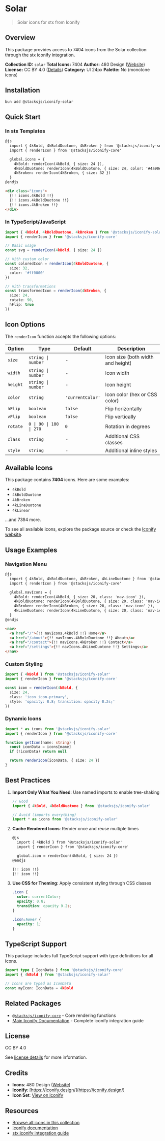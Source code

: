 # Solar

> Solar icons for stx from Iconify

## Overview

This package provides access to 7404 icons from the Solar collection through the stx iconify integration.

**Collection ID:** `solar`
**Total Icons:** 7404
**Author:** 480 Design ([Website](https://www.figma.com/community/file/1166831539721848736))
**License:** CC BY 4.0 ([Details](https://creativecommons.org/licenses/by/4.0/))
**Category:** UI 24px
**Palette:** No (monotone icons)

## Installation

```bash
bun add @stacksjs/iconify-solar
```

## Quick Start

### In stx Templates

```html
@js
  import { 4kBold, 4kBoldDuotone, 4kBroken } from '@stacksjs/iconify-solar'
  import { renderIcon } from '@stacksjs/iconify-core'

  global.icons = {
    4kBold: renderIcon(4kBold, { size: 24 }),
    4kBoldDuotone: renderIcon(4kBoldDuotone, { size: 24, color: '#4a90e2' }),
    4kBroken: renderIcon(4kBroken, { size: 32 })
  }
@endjs

<div class="icons">
  {!! icons.4kBold !!}
  {!! icons.4kBoldDuotone !!}
  {!! icons.4kBroken !!}
</div>
```

### In TypeScript/JavaScript

```typescript
import { 4kBold, 4kBoldDuotone, 4kBroken } from '@stacksjs/iconify-solar'
import { renderIcon } from '@stacksjs/iconify-core'

// Basic usage
const svg = renderIcon(4kBold, { size: 24 })

// With custom color
const coloredIcon = renderIcon(4kBoldDuotone, {
  size: 32,
  color: '#ff0000'
})

// With transformations
const transformedIcon = renderIcon(4kBroken, {
  size: 24,
  rotate: 90,
  hFlip: true
})
```

## Icon Options

The `renderIcon` function accepts the following options:

| Option | Type | Default | Description |
|--------|------|---------|-------------|
| `size` | `string \| number` | - | Icon size (both width and height) |
| `width` | `string \| number` | - | Icon width |
| `height` | `string \| number` | - | Icon height |
| `color` | `string` | `'currentColor'` | Icon color (hex or CSS color) |
| `hFlip` | `boolean` | `false` | Flip horizontally |
| `vFlip` | `boolean` | `false` | Flip vertically |
| `rotate` | `0 \| 90 \| 180 \| 270` | `0` | Rotation in degrees |
| `class` | `string` | - | Additional CSS classes |
| `style` | `string` | - | Additional inline styles |

## Available Icons

This package contains **7404** icons. Here are some examples:

- `4kBold`
- `4kBoldDuotone`
- `4kBroken`
- `4kLineDuotone`
- `4kLinear`

...and 7394 more.

To see all available icons, explore the package source or check the [Iconify website](https://icon-sets.iconify.design/solar/).

## Usage Examples

### Navigation Menu

```html
@js
  import { 4kBold, 4kBoldDuotone, 4kBroken, 4kLineDuotone } from '@stacksjs/iconify-solar'
  import { renderIcon } from '@stacksjs/iconify-core'

  global.navIcons = {
    4kBold: renderIcon(4kBold, { size: 20, class: 'nav-icon' }),
    4kBoldDuotone: renderIcon(4kBoldDuotone, { size: 20, class: 'nav-icon' }),
    4kBroken: renderIcon(4kBroken, { size: 20, class: 'nav-icon' }),
    4kLineDuotone: renderIcon(4kLineDuotone, { size: 20, class: 'nav-icon' })
  }
@endjs

<nav>
  <a href="/">{!! navIcons.4kBold !!} Home</a>
  <a href="/about">{!! navIcons.4kBoldDuotone !!} About</a>
  <a href="/contact">{!! navIcons.4kBroken !!} Contact</a>
  <a href="/settings">{!! navIcons.4kLineDuotone !!} Settings</a>
</nav>
```

### Custom Styling

```typescript
import { 4kBold } from '@stacksjs/iconify-solar'
import { renderIcon } from '@stacksjs/iconify-core'

const icon = renderIcon(4kBold, {
  size: 24,
  class: 'icon icon-primary',
  style: 'opacity: 0.8; transition: opacity 0.2s;'
})
```

### Dynamic Icons

```typescript
import * as icons from '@stacksjs/iconify-solar'
import { renderIcon } from '@stacksjs/iconify-core'

function getIcon(name: string) {
  const iconData = icons[name]
  if (!iconData) return null

  return renderIcon(iconData, { size: 24 })
}
```

## Best Practices

1. **Import Only What You Need**: Use named imports to enable tree-shaking
   ```typescript
   // Good
   import { 4kBold, 4kBoldDuotone } from '@stacksjs/iconify-solar'

   // Avoid (imports everything)
   import * as icons from '@stacksjs/iconify-solar'
   ```

2. **Cache Rendered Icons**: Render once and reuse multiple times
   ```html
   @js
     import { 4kBold } from '@stacksjs/iconify-solar'
     import { renderIcon } from '@stacksjs/iconify-core'

     global.icon = renderIcon(4kBold, { size: 24 })
   @endjs

   {!! icon !!}
   {!! icon !!}
   ```

3. **Use CSS for Theming**: Apply consistent styling through CSS classes
   ```css
   .icon {
     color: currentColor;
     opacity: 0.8;
     transition: opacity 0.2s;
   }

   .icon:hover {
     opacity: 1;
   }
   ```

## TypeScript Support

This package includes full TypeScript support with type definitions for all icons.

```typescript
import type { IconData } from '@stacksjs/iconify-core'
import { 4kBold } from '@stacksjs/iconify-solar'

// Icons are typed as IconData
const myIcon: IconData = 4kBold
```

## Related Packages

- [`@stacksjs/iconify-core`](../iconify-core) - Core rendering functions
- [Main Iconify Documentation](../../docs/iconify.md) - Complete iconify integration guide

## License

CC BY 4.0

See [license details](https://creativecommons.org/licenses/by/4.0/) for more information.

## Credits

- **Icons**: 480 Design ([Website](https://www.figma.com/community/file/1166831539721848736))
- **Iconify**: [https://iconify.design/](https://iconify.design/)
- **Icon Set**: [View on Iconify](https://icon-sets.iconify.design/solar/)

## Resources

- [Browse all icons in this collection](https://icon-sets.iconify.design/solar/)
- [Iconify documentation](https://iconify.design/docs/)
- [stx iconify integration guide](../../docs/iconify.md)
